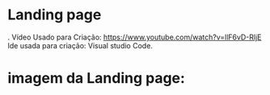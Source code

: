 # Landing page 

. Vídeo Usado para Criação: https://www.youtube.com/watch?v=llF6vD-RljE 
Ide usada para criação: Visual studio Code.

#  imagem da Landing page:
